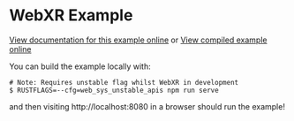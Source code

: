 # WebXR Example

[View documentation for this example online][dox] or [View compiled example
online][compiled]

[compiled]: https://wasm-bindgen.github.io/wasm-bindgen/exbuild/webxr/
[dox]: https://wasm-bindgen.github.io/wasm-bindgen/examples/webxr.html

You can build the example locally with:

```
# Note: Requires unstable flag whilst WebXR in development
$ RUSTFLAGS=--cfg=web_sys_unstable_apis npm run serve
```

and then visiting http://localhost:8080 in a browser should run the example!
